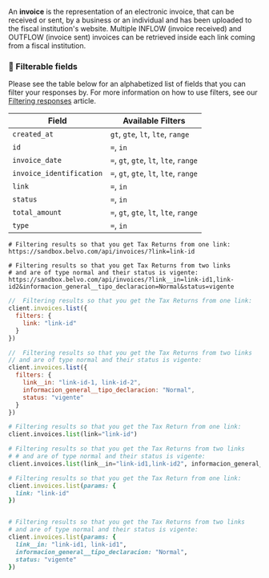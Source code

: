 An **invoice** is the representation of an electronic invoice, that can be received or sent, by a business or an individual and has been uploaded to the fiscal institution's website. Multiple INFLOW (invoice received) and OUTFLOW (invoice sent) invoices can be retrieved inside each link coming from a fiscal institution.

### **🔦 Filterable fields**

Please see the table below for an alphabetized list of fields that you can filter your responses by. For more information on how to use filters, see our [Filtering responses](https://developers.belvo.com/docs/searching-and-filtering) article.

| Field                    | Available Filters                      |
| ------------------------ | -------------------------------------- |
| `created_at `            | `gt`, `gte`, `lt`, `lte`, `range`      |
| `id`                     | `=`, `in`                              |
| `invoice_date`           | `=`, `gt`, `gte`, `lt`, `lte`, `range` |
| `invoice_identification` | `=`, `gt`, `gte`, `lt`, `lte`, `range` |
| `link`                   | `=`, `in`                              |
| `status`                 | `=`, `in`                              |
| `total_amount`           | `=`, `gt`, `gte`, `lt`, `lte`, `range` |
| `type`                   | `=`, `in`                              |

```curl cURL
# Filtering results so that you get Tax Returns from one link:
https://sandbox.belvo.com/api/invoices/?link=link-id

# Filtering results so that you get Tax Returns from two links 
# and are of type normal and their status is vigente:
https://sandbox.belvo.com/api/invoices/?link__in=link-id1,link-id2&informacion_general__tipo_declaracion=Normal&status=vigente
```
```javascript Node
//  Filtering results so that you get the Tax Returns from one link:
client.invoices.list({
  filters: {
    link: "link-id"
  }
})

//  Filtering results so that you get the Tax Returns from two links
// and are of type normal and their status is vigente:
client.invoices.list({
  filters: {
    link__in: "link-id-1, link-id-2",
    informacion_general__tipo_declaracion: "Normal",
    status: "vigente"
  }
})

```
```python Python
# Filtering results so that you get the Tax Return from one link:
client.invoices.list(link="link-id")

# Filtering results so that you get the Tax Returns from two links
# # and are of type normal and their status is vigente:
client.invoices.list(link__in="link-id1,link-id2", informacion_general__tipo_declaracion="Normal", status="vigente")
```
```ruby Ruby
# Filtering results so that you get the Tax Return from one link:
client.invoices.list(params: {
  link: "link-id"
})


# Filtering results so that you get the Tax Returns from two links
# and are of type normal and their status is vigente:
client.invoices.list(params: {
  link__in: "link-id1, link-id1",
  informacion_general__tipo_declaracion: "Normal",
  status: "vigente"
})
```